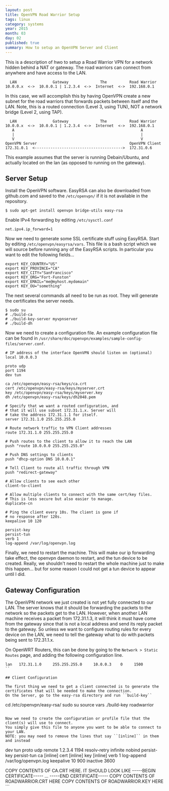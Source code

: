 ```yaml
---
layout: post
title: OpenVPN Road Warrior Setup
tags: linux
category: systems
year: 2015
month: 03
day: 02
published: true
summary: How to setup an OpenVPN Server and Client
---
```


This is a description of hwo to setup a Road Warrior VPN for a network hidden behind a NAT or gateway.
The road warriors can connect from anywhere and have access to the LAN.

```
  LAN                Gateway              The          Road Warrior
10.0.0.x  <->  10.0.0.1 | 1.2.3.4  <->  Internet  <->  192.168.0.1
```

In this case, we will accomplish this by having OpenVPN create a new subnet for the road warriors that forwards packets between itself and the LAN. 
Note, this is a routed connection (Level 3, using TUN), NOT a network bridge (Level 2, using TAP).

```
  LAN                Gateway              The          Road Warrior
10.0.0.x  <->  10.0.0.1 | 1.2.3.4  <->  Internet  <->  192.168.0.1
   A                                                        A
   |                                                        |
   V                                                        V
OpenVPN Server                                         OpenVPN Client
172.31.0.1  <--------------------------------------->  172.31.0.6 
```

This example assumes that the server is running Debain/Ubuntu, and actually located on the lan (as opposed to running on the gateway).


## Server Setup

Install the OpenVPN software.
EasyRSA can also be downloaded from github.com and saved to the ``/etc/openvpn/`` if it is not available in the repository.

```
$ sudo apt-get install openvpn bridge-utils easy-rsa
```

Enable IPv4 forwarding by editing ``/etc/sysctl.conf``

```
net.ipv4.ip_forward=1
```

Now we need to generate some SSL certificate stuff using EasyRSA.
Start by editing ``/etc/openvpn/easyrsa/vars``.
This file is a bash script which we will source before running any of the EasyRSA scripts.
In particular you want to edit the following fields...

```
export KEY_COUNTRY="US"
export KEY_PROVINCE="CA"
export KEY_CITY="SanFrancisco"
export KEY_ORG="Fort-Funston"
export KEY_EMAIL="me@myhost.mydomain"
export KEY_OU="something"
```

The next several commands all need to be run as root.
They will generate the certificates the server needs.

```
$ sudo su
# ./build-ca
# ./build-key-server myvpnserver
# ./build-dh
```

Now we need to create a configuration file.
An example configuration file can be found in ``/usr/share/doc/openvpn/examples/sample-config-files/server.conf``.

```
# IP address of the interface OpenVPN should listen on (optional)
local 10.0.0.3

proto udp
port 1194
dev tun

ca /etc/openvpn/easy-rsa/keys/ca.crt
cert /etc/openvpn/easy-rsa/keys/myserver.crt
key /etc/openvpn/easy-rsa/keys/myserver.key
dh /etc/openvpn/easy-rsa/keys/dh2048.pem

# Specify that we want a routed configuration, and
# that it will use subset 172.31.1.x. Server will 
# take the address 172.31.1.1 for itself.
server 172.31.1.0 255.255.255.0

# Route network traffic to VPN Client addresses
route 172.31.1.0 255.255.255.0

# Push routes to the client to allow it to reach the LAN
push "route 10.0.0.0 255.255.255.0"

# Push DNS settings to clients
push "dhcp-option DNS 10.0.0.1"

# Tell Client to route all traffic through VPN
push "redirect-gateway"

# Allow clients to see each other
client-to-client

# Allow multiple clients to connect with the same cert/key files.
# This is less secure but also easier to manage.
duplicate-cn

# Ping the client every 10s. The client is gone if
# no response after 120s.
keepalive 10 120

persist-key
persist-tun
verb 1
log-append /var/log/openvpn.log
```

Finally, we need to restart the machine.
This will make our ip forwarding take effect, the openvpn daemon to restart, and the tun device to be created.
Really, we shouldn't need to restart the whole machine just to make this happen... but for some reason I could not get a tun device to appear until I did.

## Gateway Configuration

The OpenVPN network we just created is not yet fully connected to our LAN.
The server knows that it should be forwarding the packets to the network so the packets get to the LAN.
However, when another LAN machine receives a packet from 172.31.1.3, it will think it must have come from the gateway since that is not a local address and send its reply packet to the gateway.
So unless we want to configure routing rules for every device on the LAN, we need to tell the gateway what to do with packets being sent to 172.31.1.x.

On OpenWRT Routers, this can be done by going to the ``Network > Static Routes`` page, and adding the following configuration line.

```
lan   172.31.1.0     255.255.255.0     10.0.0.3    0     1500
``

## Client Configuration

The first thing we need to get a client connected is to generate the certificates that will be needed to make the connection.
On the Server, go to the easy-rsa directory and run ``build-key``

```
cd /etc/openvpn/easy-rsa/
sudo su
source vars
./build-key roadwarrior
```

Now we need to create the configuration or profile file that the client(s) will use to connect.
You simply give this file to anyone you want to be able to connect to your LAN.
NOTE: you may need to remove the lines that say ``[inline]`` in them and instead 

```
dev tun
proto udp
remote 1.2.3.4 1194
resolv-retry infinite
nobind
persist-key
persist-tun
ca [inline]
cert [inline]
key [inline]
verb 1
log-append /var/log/openvpn.log
keepalive 10 900
inactive 3600

<ca>
COPY CONTENTS OF CA.CRT HERE. IT SHOULD LOOK LIKE
-----BEGIN CERTIFICATE-----
...
-----END CERTIFICATE-----
</ca>

<cert>
COPY CONTENTS OF ROADWARRIOR.CRT HERE
</cert>

<key>
COPY CONTENTS OF ROADWARRIOR.KEY HERE
</key>
```
